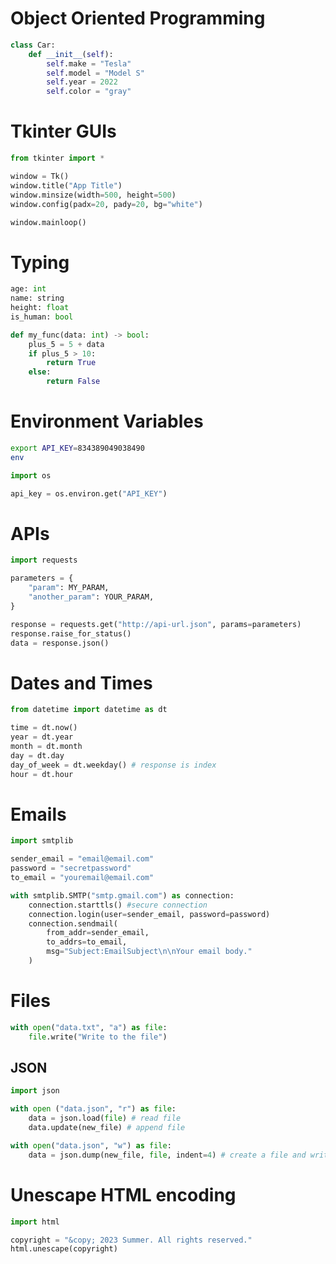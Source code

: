 # Object Oriented Programming
```python
class Car:
    def __init__(self):
        self.make = "Tesla"
        self.model = "Model S"
        self.year = 2022
        self.color = "gray"
```

# Tkinter GUIs
```python
from tkinter import *

window = Tk()
window.title("App Title")
window.minsize(width=500, height=500)
window.config(padx=20, pady=20, bg="white")

window.mainloop()
```

# Typing
```python
age: int
name: string
height: float
is_human: bool

def my_func(data: int) -> bool:
    plus_5 = 5 + data
    if plus_5 > 10:
        return True
    else:
        return False
```

# Environment Variables
```zsh
export API_KEY=834389049038490
env
```

```python
import os

api_key = os.environ.get("API_KEY")
```



# APIs
```python
import requests

parameters = {
    "param": MY_PARAM,
    "another_param": YOUR_PARAM,
}

response = requests.get("http://api-url.json", params=parameters)
response.raise_for_status()
data = response.json()
```

# Dates and Times

```python
from datetime import datetime as dt

time = dt.now()
year = dt.year
month = dt.month
day = dt.day
day_of_week = dt.weekday() # response is index
hour = dt.hour
```

# Emails
```python
import smtplib

sender_email = "email@email.com"
password = "secretpassword"
to_email = "youremail@email.com" 

with smtplib.SMTP("smtp.gmail.com") as connection:
    connection.starttls() #secure connection
    connection.login(user=sender_email, password=password)
    connection.sendmail(
        from_addr=sender_email,
        to_addrs=to_email,
        msg="Subject:EmailSubject\n\nYour email body."
    )
```

# Files
```python
with open("data.txt", "a") as file:
    file.write("Write to the file")
```

## JSON
```python
import json

with open ("data.json", "r") as file:
    data = json.load(file) # read file
    data.update(new_file) # append file

with open("data.json", "w") as file:
    data = json.dump(new_file, file, indent=4) # create a file and write

```

# Unescape HTML encoding
```python
import html

copyright = "&copy; 2023 Summer. All rights reserved."
html.unescape(copyright)
```